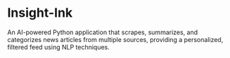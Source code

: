 # Insight-Ink
An AI-powered Python application that scrapes, summarizes, and categorizes news articles from multiple sources, providing a personalized, filtered feed using NLP techniques.
